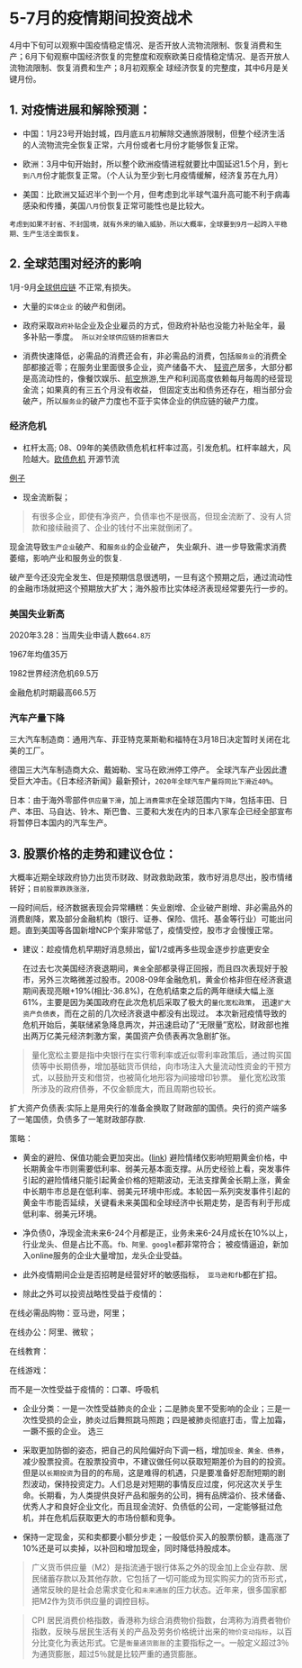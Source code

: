 # 5-7月的疫情期间投资战术 

4月中下旬可以观察中国疫情稳定情况、是否开放人流物流限制、恢复消费和生产；6月下旬观察中国经济恢复的完整度和观察欧美日疫情稳定情况、是否开放人流物流限制、恢复消费和生产；8月初观察全 球经济恢复的完整度，其中6月是关键月份。 
 
 

## 1. 对疫情进展和解除预测： 

- 中国：1月23号开始封城，四月底`五月`初解除交通旅游限制，但整个经济生活的人流物流完全恢复正常，六月份或者七月份才能够恢复正常。 

- 欧洲：3月中旬开始封，所以整个欧洲疫情进程就要比中国延迟1.5个月，到`七到八月`份才能恢复正常。（个人认为至少到七月疫情缓解，经济复苏在九月）

- 美国：比欧洲又延迟半个到一个月，但考虑到北半球气温升高可能不利于病毒感染和传播，美国`八月`份恢复正常可能性也是比较大。

``` 
考虑到如果不封省、不封国境，就有外来的输入威胁，所以大概率，全球要到9月一起跨入平稳期、生产生活全面恢复。
```

## 2. 全球范围对经济的影响 

 
1月-9月[全球供应链](https://wiki.mbalib.com/wiki/%E5%85%A8%E7%90%83%E4%BE%9B%E5%BA%94%E9%93%BE) 不正常,有损失。 


- 大量的`实体企业` 的破产和倒闭。

- 政府采取`政府补贴`企业及企业雇员的方式，但政府补贴也没能力补贴全年，最多补贴一季度。``` 所以对全球供应链的损害巨大``` 

- 消费快速降低，必需品的消费还会有，非必需品的消费，包括`服务业`的消费全部都接近零；在服务业里面很多企业，资产储备不大、 [轻资产](https://wiki.mbalib.com/wiki/%E8%BD%BB%E8%B5%84%E4%BA%A7%E8%BF%90%E8%90%A5)居多，大部分都是高流动性的，像餐饮娱乐、[航空](https://www.zhihu.com/question/21924060)旅游,生产和利润高度依赖每月每周的经营现金流；如果真的有三五个月没有收益， 但固定支出和债务还存在，相当部分会破产，所以`服务业`的破产力度也不亚于实体企业的供应链的破产力度。 

### 经济危机

- 杠杆太高; 08、09年的美债欧债危机杠杆率过高，引发危机。杠杆率越大，风险越大。[欧债危机](https://wiki.mbalib.com/wiki/%E6%AC%A7%E6%B4%B2%E5%80%BA%E5%8A%A1%E5%8D%B1%E6%9C%BA)   开源节流

[例子](https://www.zhihu.com/question/20417339)

- 现金流断裂；

> 有很多企业，即使有净资产，负债率也不是很高，但现金流断了、没有人贷款和接续融资了、企业的钱付不出来就倒闭了。 

现金流导致`生产企业`破产、和`服务业`的企业破产， 失业飙升、进一步导致需求消费萎缩，影响产业和服务业的恢复.

破产至今还没完全发生、但是预期信息很透明，一旦有这个预期之后，通过流动性的金融市场就把这个预期放大扩大；海外股市比实体经济表现经常要先行一步的。

### 美国失业新高

2020年3.28：当周失业申请人数`664.8万`

1967年均值35万

1982世界经济危机69.5万

金融危机时期最高66.5万

### 汽车产量下降

三大汽车制造商：通用汽车、菲亚特克莱斯勒和福特在3月18日决定暂时关闭在北美的工厂。

德国三大汽车制造商大众、戴姆勒、宝马在欧洲停工停产。 全球汽车产业因此遭受巨大冲击。《日本经济新闻》最新预计，`2020年全球汽车产量将同比下滑近40%`。 
 
日本：由于海外零部件`供应量下滑`，加上`消费需求`在全球范围内`下降`，包括丰田、日产、本田、马自达、铃木、斯巴鲁、三菱和大发在内的日本八家车企已经全部宣布将暂停日本国内的汽车生产。 

## 3. 股票价格的走势和建议仓位： 
大概率近期全球政府协力出货币财政、财政救助政策，救市好消息尽出，股市情绪转好；```目前股票跌跌涨涨，```

一段时间后，经济数据表现会异常糟糕：失业剧增、企业破产剧增、非必需品外的消费剧降，累及部分金融机构（银行、证券、保险、信托、基金等行业）可能出问题。直到美国等各国新增NCP个案非常低了，疫情受控，股市才会慢慢正常。 

- 建议：趁疫情危机早期好消息频出，留1/2或再多些现金逐步抄底更安全

  在过去七次美国经济衰退期间，`黄金`全部都录得正回报，而且四次表现好于股市，另外三次略微差过股市。2008-09年金融危机，黄金价格非但在经济衰退期间表现亮眼+19%(相比-36.8%)，在危机结束之后的两年继续大幅上涨61%，主要是因为美国政府在此次危机后采取了极大的`量化宽松政策`， 迅速`扩大资产负债表`，而在之前的几次经济衰退中都没有出现过。 本次新冠疫情导致的危机开始后，美联储紧急降息两次，并迅速启动了“无限量”宽松，财政部也推出两万亿美元经济刺激方案，美国资产负债表再次急剧扩张。

> 量化宽松主要是指中央银行在实行零利率或近似零利率政策后，通过购买国债等中长期债券，增加基础货币供给，向市场注入大量流动性资金的干预方式，以鼓励开支和借贷，也被简化地形容为间接增印钞票。 量化宽松政策所涉及的政府债券，不仅金额庞大，而且周期也较长。

扩大资产负债表:实际上是用央行的准备金换取了财政部的国债。央行的资产端多了一笔国债，负债多了一笔财政部存款.



策略：

- 黄金的避险、保值功能会更加突出。([link](https://www.zhitongcaijing.com/content/detail/280860.html)) 避险情绪仅影响短期黄金价格，中长期黄金牛市则需要低利率、弱美元基本面支撑。从历史经验上看，突发事件引起的避险情绪只能引起黄金价格的短期波动，无法支撑黄金长期上涨，黄金中长期牛市总是在低利率、弱美元环境中形成。本轮因一系列突发事件引起的黄金牛市能否延续，关键看未来美国和全球经济中长期走势，是否有利于形成低利率、弱美元环境。

- 净负债0，净现金流未来6-24个月都是正，业务未来6-24月成长在10%以上，行业龙头、但是占比不高。`fb、阿里、google`都非常符合； 被疫情逼迫，新加入online服务的企业大量增加，龙头企业受益。 
- 此外疫情期间企业是否招聘是经营好坏的敏感指标，` 亚马逊和fb`都在扩招。 
- 除此之外可以投资战略性受益于疫情的： 

 在线必需品购物：亚马逊，阿里； 
 
 在线办公：阿里、微软； 

 在线教育： 

 在线游戏： 

 而不是一次性受益于疫情的：口罩、呼吸机 

- 企业分类：一是一次性受益肺炎的企业；二是肺炎里不受影响的企业；三是一次性受损的企业，肺炎过后舞照跳马照跑；四是被肺炎彻底打击，雪上加霜，一蹶不振的企业。
选三
- 采取更加防御的姿态，把自己的风险偏好向下调一档，增加`现金、黄金、债券`，减少股票投资。在股票投资中，不建议做任何以获取短期差价为目的的投资。但是以`长期投资`为目的的布局，这是难得的机遇，只是要准备好忍耐短期的剧烈波动，保持投资定力。人们总是对短期的事情反应过度，何况这次关乎生命。长期看，为人类提供良好产品和服务的公司，拥有品牌溢价、技术储备、优秀人才和良好企业文化，而且现金流好、负债低的公司，一定能够挺过危机，并在危机后获取更大的市场份额和竞争。 

- 保持一定现金，买和卖都要小额分步走；一般低价买入的股票份额，逢高涨了10%还是可以卖掉，以补回和增加现金，同时降低持股成本。 

> 广义货币供应量（M2）是指流通于银行体系之外的现金加上企业存款、居民储蓄存款以及其他存款，它包括了一切可能成为现实购买力的货币形式，通常反映的是社会总需求变化和`未来通胀`的压力状态。近年来，很多国家都把M2作为货币供应量的调控目标。

> CPI 居民消费价格指数，香港称为综合消费物价指数，台湾称为消费者物价指数，反映与居民生活有关的产品及劳务价格统计出来的`物价变动指标`，以百分比变化为表达形式。它是`衡量通货膨胀`的主要指标之一。一般定义超过3％为通货膨胀，超过5％就是比较严重的通货膨胀。

